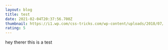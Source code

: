 ```yaml
---
layout: blog
title: test
date: 2021-02-04T20:37:56.700Z
thumbnail: https://i1.wp.com/css-tricks.com/wp-content/uploads/2018/07/scroll-snap-align.jpg?resize=1000%2C500&ssl=1
rating: 5
---
```

hey therer this is a test